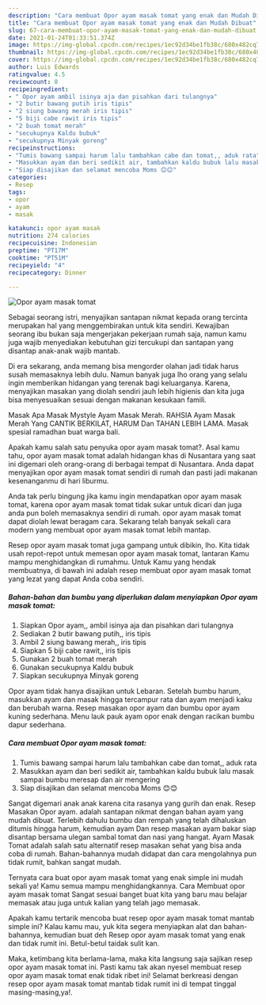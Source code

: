 ```yaml
---
description: "Cara membuat Opor ayam masak tomat yang enak dan Mudah Dibuat"
title: "Cara membuat Opor ayam masak tomat yang enak dan Mudah Dibuat"
slug: 67-cara-membuat-opor-ayam-masak-tomat-yang-enak-dan-mudah-dibuat
date: 2021-01-24T01:33:51.374Z
image: https://img-global.cpcdn.com/recipes/1ec92d34be1fb38c/680x482cq70/opor-ayam-masak-tomat-foto-resep-utama.jpg
thumbnail: https://img-global.cpcdn.com/recipes/1ec92d34be1fb38c/680x482cq70/opor-ayam-masak-tomat-foto-resep-utama.jpg
cover: https://img-global.cpcdn.com/recipes/1ec92d34be1fb38c/680x482cq70/opor-ayam-masak-tomat-foto-resep-utama.jpg
author: Luis Edwards
ratingvalue: 4.5
reviewcount: 8
recipeingredient:
- " Opor ayam ambil isinya aja dan pisahkan dari tulangnya"
- "2 butir bawang putih iris tipis"
- "2 siung bawang merah iris tipis"
- "5 biji cabe rawit iris tipis"
- "2 buah tomat merah"
- "secukupnya Kaldu bubuk"
- "secukupnya Minyak goreng"
recipeinstructions:
- "Tumis bawang sampai harum lalu tambahkan cabe dan tomat,, aduk rata"
- "Masukkan ayam dan beri sedikit air, tambahkan kaldu bubuk lalu masak sampai bumbu meresap dan air mengering"
- "Siap disajikan dan selamat mencoba Moms 😊😊"
categories:
- Resep
tags:
- opor
- ayam
- masak

katakunci: opor ayam masak 
nutrition: 274 calories
recipecuisine: Indonesian
preptime: "PT17M"
cooktime: "PT51M"
recipeyield: "4"
recipecategory: Dinner

---
```



![Opor ayam masak tomat](https://img-global.cpcdn.com/recipes/1ec92d34be1fb38c/680x482cq70/opor-ayam-masak-tomat-foto-resep-utama.jpg)

Sebagai seorang istri, menyajikan santapan nikmat kepada orang tercinta merupakan hal yang menggembirakan untuk kita sendiri. Kewajiban seorang ibu bukan saja mengerjakan pekerjaan rumah saja, namun kamu juga wajib menyediakan kebutuhan gizi tercukupi dan santapan yang disantap anak-anak wajib mantab.

Di era  sekarang, anda memang bisa mengorder olahan jadi tidak harus susah memasaknya lebih dulu. Namun banyak juga lho orang yang selalu ingin memberikan hidangan yang terenak bagi keluarganya. Karena, menyajikan masakan yang diolah sendiri jauh lebih higienis dan kita juga bisa menyesuaikan sesuai dengan makanan kesukaan famili. 

Masak Apa Masak Mystyle Ayam Masak Merah. RAHSIA Ayam Masak Merah Yang CANTIK BERKILAT, HARUM Dan TAHAN LEBIH LAMA. Masak spesial ramadhan buat warga bali.

Apakah kamu salah satu penyuka opor ayam masak tomat?. Asal kamu tahu, opor ayam masak tomat adalah hidangan khas di Nusantara yang saat ini digemari oleh orang-orang di berbagai tempat di Nusantara. Anda dapat menyajikan opor ayam masak tomat sendiri di rumah dan pasti jadi makanan kesenanganmu di hari liburmu.

Anda tak perlu bingung jika kamu ingin mendapatkan opor ayam masak tomat, karena opor ayam masak tomat tidak sukar untuk dicari dan juga anda pun boleh memasaknya sendiri di rumah. opor ayam masak tomat dapat diolah lewat beragam cara. Sekarang telah banyak sekali cara modern yang membuat opor ayam masak tomat lebih mantap.

Resep opor ayam masak tomat juga gampang untuk dibikin, lho. Kita tidak usah repot-repot untuk memesan opor ayam masak tomat, lantaran Kamu mampu menghidangkan di rumahmu. Untuk Kamu yang hendak membuatnya, di bawah ini adalah resep membuat opor ayam masak tomat yang lezat yang dapat Anda coba sendiri.

<!--inarticleads1-->

##### Bahan-bahan dan bumbu yang diperlukan dalam menyiapkan Opor ayam masak tomat:

1. Siapkan  Opor ayam,, ambil isinya aja dan pisahkan dari tulangnya
1. Sediakan 2 butir bawang putih,, iris tipis
1. Ambil 2 siung bawang merah,, iris tipis
1. Siapkan 5 biji cabe rawit,, iris tipis
1. Gunakan 2 buah tomat merah
1. Gunakan secukupnya Kaldu bubuk
1. Siapkan secukupnya Minyak goreng


Opor ayam tidak hanya disajikan untuk Lebaran. Setelah bumbu harum, masukkan ayam dan masak hingga tercampur rata dan ayam menjadi kaku dan berubah warna. Resep masakan opor ayam dan bumbu opor ayam kuning sederhana. Menu lauk pauk ayam opor enak dengan racikan bumbu dapur sederhana. 

<!--inarticleads2-->

##### Cara membuat Opor ayam masak tomat:

1. Tumis bawang sampai harum lalu tambahkan cabe dan tomat,, aduk rata
1. Masukkan ayam dan beri sedikit air, tambahkan kaldu bubuk lalu masak sampai bumbu meresap dan air mengering
1. Siap disajikan dan selamat mencoba Moms 😊😊


Sangat digemari anak anak karena cita rasanya yang gurih dan enak. Resep Masakan Opor ayam. adalah santapan nikmat dengan bahan ayam yang mudah dibuat. Terlebih dahulu bumbu dan rempah yang telah dihaluskan ditumis hingga harum, kemudian ayam Dan resep masakan ayam bakar siap disantap bersama ulegan sambal tomat dan nasi yang hangat. Ayam Masak Tomat adalah salah satu alternatif resep masakan sehat yang bisa anda coba di rumah. Bahan-bahannya mudah didapat dan cara mengolahnya pun tidak rumit, bahkan sangat mudah. 

Ternyata cara buat opor ayam masak tomat yang enak simple ini mudah sekali ya! Kamu semua mampu menghidangkannya. Cara Membuat opor ayam masak tomat Sangat sesuai banget buat kita yang baru mau belajar memasak atau juga untuk kalian yang telah jago memasak.

Apakah kamu tertarik mencoba buat resep opor ayam masak tomat mantab simple ini? Kalau kamu mau, yuk kita segera menyiapkan alat dan bahan-bahannya, kemudian buat deh Resep opor ayam masak tomat yang enak dan tidak rumit ini. Betul-betul taidak sulit kan. 

Maka, ketimbang kita berlama-lama, maka kita langsung saja sajikan resep opor ayam masak tomat ini. Pasti kamu tak akan nyesel membuat resep opor ayam masak tomat enak tidak ribet ini! Selamat berkreasi dengan resep opor ayam masak tomat mantab tidak rumit ini di tempat tinggal masing-masing,ya!.

